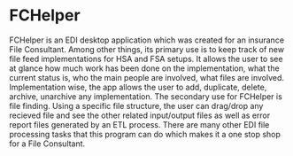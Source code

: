 # FCHelper

FCHelper is an EDI desktop application which was created for an insurance File Consultant. Among other things, its primary use is to keep track of new file feed implementations for HSA and FSA setups.
It allows the user to see at glance how much work has been done on the implementation, what the current status is, who the main people are involved, what files are involved.
Implementation wise, the app allows the user to add, duplicate, delete, archive, unarchive any implementation. The secondary use for FCHelper is file finding. Using a specific
file structure, the user can drag/drop any recieved file and see the other related input/output files as well as error report files generated by an ETL process. There are many other EDI file processing tasks that this program can do which makes it a one stop shop for a File Consultant.
